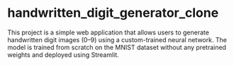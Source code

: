 # handwritten_digit_generator_clone
This project is a simple web application that allows users to generate handwritten digit images (0–9) using a custom-trained neural network. The model is trained from scratch on the MNIST dataset without any pretrained weights and deployed using Streamlit.
